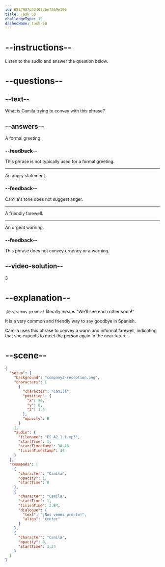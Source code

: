 ```yaml
---
id: 6837987d524053be7269e190
title: Task 50
challengeType: 19
dashedName: task-50
---
```


<!-- (Audio) Camila: ¡Nos vemos pronto! -->


# --instructions--

Listen to the audio and answer the question below.

# --questions--

## --text--

What is Camila trying to convey with this phrase?

## --answers--

A formal greeting.

### --feedback--

This phrase is not typically used for a formal greeting.

---

An angry statement.

### --feedback--

Camila's tone does not suggest anger.

---

A friendly farewell.

---

An urgent warning.

### --feedback--

This phrase does not convey urgency or a warning.

## --video-solution--

3

# --explanation--

`¡Nos vemos pronto!` literally means "We'll see each other soon!" 

It is a very common and friendly way to say goodbye in Spanish.

Camila uses this phrase to convey a warm and informal farewell, indicating that she expects to meet the person again in the near future.

# --scene--

```json
{
  "setup": {
    "background": "company2-reception.png",
    "characters": [
      {
        "character": "Camila",
        "position": {
          "x": 50,
          "y": 0,
          "z": 1.4
        },
        "opacity": 0
      }
    ],
    "audio": {
      "filename": "ES_A2_1.1.mp3",
      "startTime": 1,
      "startTimestamp": 30.46,
      "finishTimestamp": 34
    }
  },
  "commands": [
    {
      "character": "Camila",
      "opacity": 1,
      "startTime": 0
    },
    {
      "character": "Camila",
      "startTime": 1,
      "finishTime": 2.84,
      "dialogue": {
        "text": "¡Nos vemos pronto!",
        "align": "center"
      }
    },
    {
      "character": "Camila",
      "opacity": 0,
      "startTime": 3.34
    }
  ]
}
```
